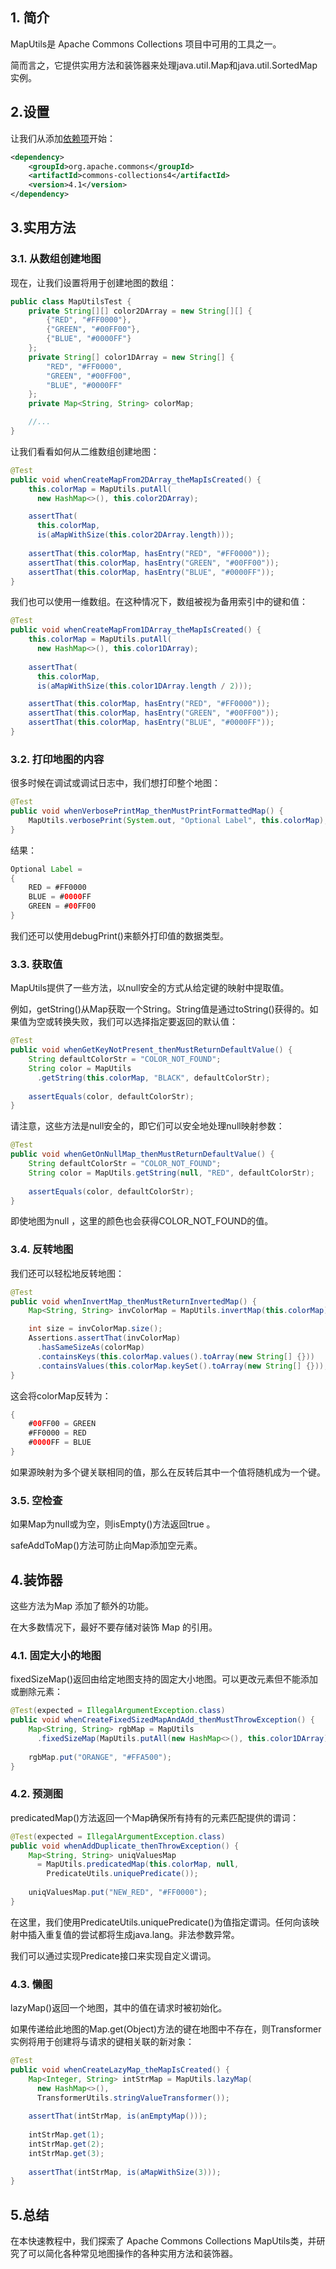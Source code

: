 ## 1. 简介

MapUtils是 Apache Commons Collections 项目中可用的工具之一。

简而言之，它提供实用方法和装饰器来处理java.util.Map和java.util.SortedMap实例。

## 2.设置

让我们从添加[依赖项](https://search.maven.org/classic/#search|ga|1|a%3A"commons-collections4")开始：

```xml
<dependency>
    <groupId>org.apache.commons</groupId>
    <artifactId>commons-collections4</artifactId>
    <version>4.1</version>
</dependency>
```

## 3.实用方法

### 3.1. 从数组创建地图

现在，让我们设置将用于创建地图的数组：

```java
public class MapUtilsTest {
    private String[][] color2DArray = new String[][] {
        {"RED", "#FF0000"},
        {"GREEN", "#00FF00"},
        {"BLUE", "#0000FF"}
    };
    private String[] color1DArray = new String[] {
        "RED", "#FF0000",
        "GREEN", "#00FF00",
        "BLUE", "#0000FF"
    };
    private Map<String, String> colorMap;

    //...
}
```

让我们看看如何从二维数组创建地图：

```java
@Test
public void whenCreateMapFrom2DArray_theMapIsCreated() {
    this.colorMap = MapUtils.putAll(
      new HashMap<>(), this.color2DArray);

    assertThat(
      this.colorMap, 
      is(aMapWithSize(this.color2DArray.length)));
    
    assertThat(this.colorMap, hasEntry("RED", "#FF0000"));
    assertThat(this.colorMap, hasEntry("GREEN", "#00FF00"));
    assertThat(this.colorMap, hasEntry("BLUE", "#0000FF"));
}
```

我们也可以使用一维数组。在这种情况下，数组被视为备用索引中的键和值：

```java
@Test
public void whenCreateMapFrom1DArray_theMapIsCreated() {
    this.colorMap = MapUtils.putAll(
      new HashMap<>(), this.color1DArray);
    
    assertThat(
      this.colorMap, 
      is(aMapWithSize(this.color1DArray.length / 2)));

    assertThat(this.colorMap, hasEntry("RED", "#FF0000"));
    assertThat(this.colorMap, hasEntry("GREEN", "#00FF00"));
    assertThat(this.colorMap, hasEntry("BLUE", "#0000FF"));
}
```

### 3.2. 打印地图的内容

很多时候在调试或调试日志中，我们想打印整个地图：

```java
@Test
public void whenVerbosePrintMap_thenMustPrintFormattedMap() {
    MapUtils.verbosePrint(System.out, "Optional Label", this.colorMap);
}
```

结果：

```java
Optional Label = 
{
    RED = #FF0000
    BLUE = #0000FF
    GREEN = #00FF00
}
```

我们还可以使用debugPrint()来额外打印值的数据类型。

### 3.3. 获取值

MapUtils提供了一些方法，以null安全的方式从给定键的映射中提取值。

例如，getString()从Map获取一个String。String值是通过toString()获得的。如果值为空或转换失败，我们可以选择指定要返回的默认值：

```java
@Test
public void whenGetKeyNotPresent_thenMustReturnDefaultValue() {
    String defaultColorStr = "COLOR_NOT_FOUND";
    String color = MapUtils
      .getString(this.colorMap, "BLACK", defaultColorStr);
    
    assertEquals(color, defaultColorStr);
}
```

请注意，这些方法是null安全的，即它们可以安全地处理null映射参数：

```java
@Test
public void whenGetOnNullMap_thenMustReturnDefaultValue() {
    String defaultColorStr = "COLOR_NOT_FOUND";
    String color = MapUtils.getString(null, "RED", defaultColorStr);
    
    assertEquals(color, defaultColorStr);
}
```

即使地图为null ，这里的颜色也会获得COLOR_NOT_FOUND的值。

### 3.4. 反转地图

我们还可以轻松地反转地图：

```java
@Test
public void whenInvertMap_thenMustReturnInvertedMap() {
    Map<String, String> invColorMap = MapUtils.invertMap(this.colorMap);

    int size = invColorMap.size();
    Assertions.assertThat(invColorMap)
      .hasSameSizeAs(colorMap)
      .containsKeys(this.colorMap.values().toArray(new String[] {}))
      .containsValues(this.colorMap.keySet().toArray(new String[] {}));
}
```

这会将colorMap反转为：

```java
{
    #00FF00 = GREEN
    #FF0000 = RED
    #0000FF = BLUE
}
```

如果源映射为多个键关联相同的值，那么在反转后其中一个值将随机成为一个键。

### 3.5. 空检查

如果Map为null或为空，则isEmpty()方法返回true 。

safeAddToMap()方法可防止向Map添加空元素。

## 4.装饰器

这些方法为Map 添加了额外的功能。

在大多数情况下，最好不要存储对装饰 Map 的引用。

### 4.1. 固定大小的地图

fixedSizeMap()返回由给定地图支持的固定大小地图。可以更改元素但不能添加或删除元素：

```java
@Test(expected = IllegalArgumentException.class)
public void whenCreateFixedSizedMapAndAdd_thenMustThrowException() {
    Map<String, String> rgbMap = MapUtils
      .fixedSizeMap(MapUtils.putAll(new HashMap<>(), this.color1DArray));
    
    rgbMap.put("ORANGE", "#FFA500");
}
```

### 4.2. 预测图

predicatedMap()方法返回一个Map确保所有持有的元素匹配提供的谓词：

```java
@Test(expected = IllegalArgumentException.class)
public void whenAddDuplicate_thenThrowException() {
    Map<String, String> uniqValuesMap 
      = MapUtils.predicatedMap(this.colorMap, null, 
        PredicateUtils.uniquePredicate());
    
    uniqValuesMap.put("NEW_RED", "#FF0000");
}
```

在这里，我们使用PredicateUtils.uniquePredicate()为值指定谓词。任何向该映射中插入重复值的尝试都将生成java.lang。非法参数异常。

我们可以通过实现Predicate接口来实现自定义谓词。

### 4.3. 懒图

lazyMap()返回一个地图，其中的值在请求时被初始化。

如果传递给此地图的Map.get(Object)方法的键在地图中不存在，则Transformer实例将用于创建将与请求的键相关联的新对象：

```java
@Test
public void whenCreateLazyMap_theMapIsCreated() {
    Map<Integer, String> intStrMap = MapUtils.lazyMap(
      new HashMap<>(),
      TransformerUtils.stringValueTransformer());
    
    assertThat(intStrMap, is(anEmptyMap()));
    
    intStrMap.get(1);
    intStrMap.get(2);
    intStrMap.get(3);
    
    assertThat(intStrMap, is(aMapWithSize(3)));
}
```

## 5.总结

在本快速教程中，我们探索了 Apache Commons Collections MapUtils类，并研究了可以简化各种常见地图操作的各种实用方法和装饰器。